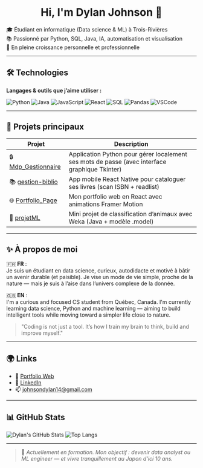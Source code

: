 <h1 align="center">Hi, I'm Dylan Johnson 👋</h1>

🎓 Étudiant en informatique (Data science & ML) à Trois-Rivières  
📚 Passionné par Python, SQL, Java, IA, automatisation et visualisation  
🌱 En pleine croissance personnelle et professionnelle

---

## 🛠️ Technologies

**Langages & outils que j’aime utiliser :**

![Python](https://img.shields.io/badge/-Python-3776AB?style=flat&logo=python&logoColor=white)
![Java](https://img.shields.io/badge/-Java-007396?style=flat&logo=java&logoColor=white)
![JavaScript](https://img.shields.io/badge/-JavaScript-F7DF1E?style=flat&logo=javascript&logoColor=black)
![React](https://img.shields.io/badge/-React-61DAFB?style=flat&logo=react&logoColor=black)
![SQL](https://img.shields.io/badge/-SQL-003B57?style=flat&logo=mysql&logoColor=white)
![Pandas](https://img.shields.io/badge/-Pandas-150458?style=flat&logo=pandas)
![VSCode](https://img.shields.io/badge/-VSCode-007ACC?style=flat&logo=visualstudiocode&logoColor=white)

---

## 📌 Projets principaux

| Projet | Description |
|--------|-------------|
| 🔒 [Mdp_Gestionnaire](https://github.com/Cuplan/Mdp_Gestionnaire) | Application Python pour gérer localement ses mots de passe (avec interface graphique Tkinter) |
| 📚 [gestion-biblio](https://github.com/Cuplan/gestion-biblio) | App mobile React Native pour cataloguer ses livres (scan ISBN + readlist) |
| 🌐 [Portfolio_Page](https://github.com/Cuplan/Portfolio_Page) | Mon portfolio web en React avec animations Framer Motion |
| 🤖 [projetML](https://github.com/Cuplan/projetML) | Mini projet de classification d’animaux avec Weka (Java + modèle .model) |

---

## ✨ À propos de moi

🇫🇷 **FR** :  
Je suis un étudiant en data science, curieux, autodidacte et motivé à bâtir un avenir durable (et paisible). Je vise un mode de vie simple, proche de la nature — mais je suis à l’aise dans l’univers complexe de la donnée.

🇬🇧 **EN** :  
I'm a curious and focused CS student from Québec, Canada. I'm currently learning data science, Python and machine learning — aiming to build intelligent tools while moving toward a simpler life close to nature.

> "Coding is not just a tool. It’s how I train my brain to think, build and improve myself."

---

## 🌍 Links

- 🔗 [Portfolio Web](https://dylan-johnson-dev.vercel.app)
- 💼 [LinkedIn](https://www.linkedin.com/in/dylan-johnson-447681280/)
- 📫 johnsondylan14@gmail.com

---

## 📊 GitHub Stats

![Dylan's GitHub Stats](https://github-readme-stats.vercel.app/api?username=Cuplan&show_icons=true&theme=react)
![Top Langs](https://github-readme-stats.vercel.app/api/top-langs/?username=Cuplan&layout=compact&theme=react)

---

> 🎯 *Actuellement en formation. Mon objectif : devenir data analyst ou ML engineer — et vivre tranquillement au Japon d'ici 10 ans.*

